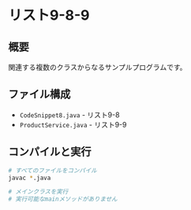 # リスト9-8-9

## 概要
関連する複数のクラスからなるサンプルプログラムです。

## ファイル構成
- `CodeSnippet8.java` - リスト9-8
- `ProductService.java` - リスト9-9

## コンパイルと実行
```bash
# すべてのファイルをコンパイル
javac *.java

# メインクラスを実行
# 実行可能なmainメソッドがありません
```
